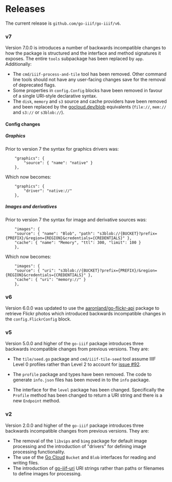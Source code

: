 # Releases

The current release is `github.com/go-iiif/go-iiif/v6`.

### v7

Version 7.0.0 is introduces a number of backwards incompatible changes to how the package is structured and the interface and method signatures it exposes. The entire `tools` subpackage has been replaced by `app`. Additionally:

* The `cmd/iiif-process-and-tile` tool has been removed. Other command line tools should not have any user-facing changes save for the removal of deprecated flags.
* Some properties in `config.Config` blocks have been removed in favour of a single URI-style declarative syntax.
* The `disk`, `memory` and `s3` source and cache providers have been removed and been replaced by the [gocloud.dev/blob](#) equivalents (`file://`, `mem://` and `s3://` or `s3blob://`).

#### Config changes

##### Graphics

Prior to version 7 the syntax for graphics drivers was:

```
    "graphics": {
        "source": { "name": "native" }
    },
```

Which now becomes:

```
    "graphics": {
        "driver": "native://"
    },
```

##### Images and derivatives

Prior to version 7 the syntax for image and derivative sources was:

```
    "images": {
	"source": { "name": "Blob", "path": "s3blob://{BUCKET}?prefix={PREFIX}/&region={REGION}&credentials={CREDENTIALS}" },
	"cache": { "name": "Memory", "ttl": 300, "limit": 100 }
    },
```

Which now becomes:

```
    "images": {
	"source": { "uri": "s3blob://{BUCKET}?prefix={PREFIX}/&region={REGION}&credentials={CREDENTIALS}" },
	"cache": { "uri": "memory://" }
    },
```   

### v6

Version 6.0.0 was updated to use the [aaronland/go-flickr-api](https://github.com/aaronland/go-flickr-api) package to retrieve Flickr photos which introduced backwards incompatible changes in the `config.FlickrConfig` block.

### v5

Version 5.0.0 and higher of the `go-iiif` package introduces three backwards incompatible changes from previous versions. They are:

* The `tile/seed.go` package and `cmd/iiif-tile-seed` tool assume IIIF Level 0 profiles rather than Level 2 to account for [issue #92](https://github.com/go-iiif/go-iiif/issues/92).

* The `profile` package and types have been removed. The code to generate `info.json` files has been moved in to the `info` package.

* The interface for the `level` package has been changed. Specifically the `Profile` method has been changed to return a URI string and there is a new `Endpoint` method.

### v2

Version 2.0.0 and higher of the `go-iiif` package introduces three backwards incompatible changes from previous versions. They are:

* The removal of the `libvips` and `bimg` package for default image processing and the introduction of "drivers" for defining image processing functionality.
* The use of the [Go Cloud](https://gocloud.dev/) `Bucket` and `Blob` interfaces for reading and writing files.
* The introduction of [go-iiif-uri](https://github.com/go-iiif/go-iiif-uri) URI strings rather than paths or filenames to define images for processing.


